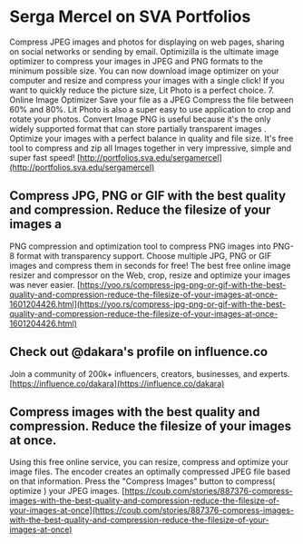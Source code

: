 # Serga Mercel on SVA Portfolios

Compress JPEG images and photos for displaying on web pages, sharing on social networks or sending by email. Optimizilla is the ultimate image optimizer to compress your images in JPEG and PNG formats to the minimum possible size. You can now download image optimizer on your computer and resize and compress your images with a single click! If you want to quickly reduce the picture size, Lit Photo is a perfect choice. 7. Online Image Optimizer Save your file as a JPEG Compress the file between 60% and 80%. Lit Photo is also a super easy to use application to crop and rotate your photos. Convert Image PNG is useful because it's the only widely supported format that can store partially transparent images . Optimize your images with a perfect balance in quality and file size. It's free tool to compress and zip all Images together in very impressive, simple and super fast speed! 
[http://portfolios.sva.edu/sergamercel](http://portfolios.sva.edu/sergamercel)
## Compress JPG, PNG or GIF with the best quality and compression. Reduce the filesize of your images a

PNG compression and optimization tool to compress PNG images into PNG-8 format with transparency support.
Choose multiple JPG, PNG or GIF images and compress them in seconds for free!
The best free online image resizer and compressor on the Web, crop, resize and optimize your images was never easier.
[https://yoo.rs/compress-jpg-png-or-gif-with-the-best-quality-and-compression-reduce-the-filesize-of-your-images-at-once-1601204426.html](https://yoo.rs/compress-jpg-png-or-gif-with-the-best-quality-and-compression-reduce-the-filesize-of-your-images-at-once-1601204426.html)
## Check out @dakara's profile on influence.co

Join a community of 200k+ influencers, creators, businesses, and experts.
[https://influence.co/dakara](https://influence.co/dakara)
## Compress images with the best quality and compression. Reduce the filesize of your images at once.

Using this free online service, you can resize, compress and optimize your image files.
The encoder creates an optimally compressed JPEG file based on that information.
Press the "Compress Images" button to compress( optimize ) your JPEG images.
[https://coub.com/stories/887376-compress-images-with-the-best-quality-and-compression-reduce-the-filesize-of-your-images-at-once](https://coub.com/stories/887376-compress-images-with-the-best-quality-and-compression-reduce-the-filesize-of-your-images-at-once)
